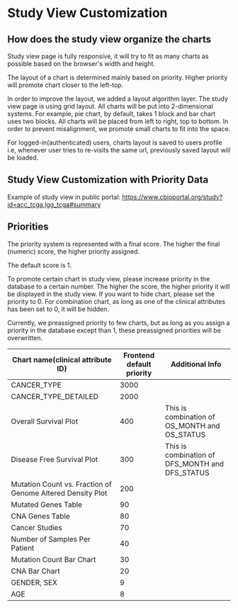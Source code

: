 # Study View Customization

## How does the study view organize the charts

Study view page is fully responsive, it will try to fit as many charts as possible based on the browser's width and height.

The layout of a chart is determined mainly based on priority. Higher priority will promote chart closer to the left-top.

In order to improve the layout, we added a layout algorithm layer. The study view page is using grid layout. All charts will be put into 2-dimensional systems. For example, pie chart, by default, takes 1 block and bar chart uses two blocks. All charts will be placed from left to right, top to bottom. In order to prevent misalignment, we promote small charts to fit into the space.

For logged-in(authenticated) users, charts layout is saved to users profile i.e, whenever user tries to re-visits the same url, previously saved layout will be loaded.

## Study View Customization with Priority Data
Example of study view in public portal: https://www.cbioportal.org/study?id=acc_tcga,lgg_tcga#summary

## Priorities

The priority system is represented with a final score.
The higher the final (numeric) score, the higher priority assigned.

The default score is 1.

To promote certain chart in study view, please increase priority in the database to a certain number.
The higher the score, the higher priority it will be displayed in the study view.
If you want to hide chart, please set the priority to 0.
For combination chart, as long as one of the clinical attributes has been set to 0, it will be hidden.

Currently, we preassigned priority to few charts, but as long as you assign a priority in the database except than 1, these preassigned priorities will be overwritten.

| Chart name(clinical attribute ID)                          	| Frontend default priority 	| Additional Info                                   |
|------------------------------------------------------------	|---------------------------	|-------------------------------------------------	|
| CANCER_TYPE                                                	| 3000                      	|                                                 	|
| CANCER_TYPE_DETAILED                                       	| 2000                      	|                                                 	|
| Overall Survival Plot                                      	| 400                       	| This is combination of OS_MONTH and OS_STATUS   	|
| Disease Free Survival Plot                                 	| 300                       	| This is combination of DFS_MONTH and DFS_STATUS 	|
| Mutation Count vs. Fraction of Genome Altered Density Plot 	| 200                       	|                                                 	|
| Mutated Genes Table                                        	| 90                        	|                                                 	|
| CNA Genes Table                                            	| 80                        	|                                                 	|
| Cancer Studies                                             	| 70                        	|                                                 	|
| Number of Samples Per Patient                                 | 40                        	|                                                 	|
| Mutation Count Bar Chart                                   	| 30                        	|                                                 	|
| CNA Bar Chart                                              	| 20                        	|                                                 	|
| GENDER, SEX                                                	| 9                         	|                                                 	|
| AGE                                                        	| 8                         	|                                                 	|
